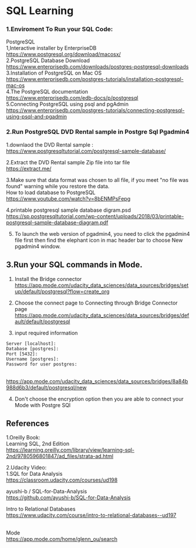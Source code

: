 # SQL Learning
### 1.Enviroment To Run your SQL Code:
PostgreSQL
<br>1,Interactive installer by EnterpriseDB
<br>https://www.postgresql.org/download/macosx/
<br>2.PostgreSQL Database Download
<br>https://www.enterprisedb.com/downloads/postgres-postgresql-downloads
<br>3.Installation of PostgreSQL on Mac OS
<br>https://www.enterprisedb.com/postgres-tutorials/installation-postgresql-mac-os
<br>4.The PostgreSQL documentation
<br>https://www.enterprisedb.com/edb-docs/p/postgresql
<br>5.Connecting PostgreSQL using psql and pgAdmin
<br>https://www.enterprisedb.com/postgres-tutorials/connecting-postgresql-using-psql-and-pgadmin

### 2.Run PostgreSQL DVD Rental sample in Postgre Sql Pgadmin4
1.downlaod the DVD Rental sample :
<br>https://www.postgresqltutorial.com/postgresql-sample-database/

2.Extract the DVD Rental sample  Zip file into tar file
<br>https://extract.me/

3.Make sure that data format was chosen to all file, if you meet "no file was found" warning while you restore the data.
<br>How to load database to PostgreSQL
<br>https://www.youtube.com/watch?v=8bENMPsFepg

4.printable postgresql sample database digram.psd
<br>https://sp.postgresqltutorial.com/wp-content/uploads/2018/03/printable-postgresql-sample-database-diagram.pdf

5. To launch the web version of pgadmin4, you need to click the pgadmin4 file first then find the elephant icon in mac header bar to choose New pgadmin4 window.

## 3.Run your SQL commands in Mode.
1. Install the Bridge connector
<br>https://app.mode.com/udacity_data_sciences/data_sources/bridges/setup/default/postgresql?flow=create_org

2. Choose the connect page to Connecting through Bridge Connector page
<br>https://app.mode.com/udacity_data_sciences/data_sources/bridges/default/default/postgresql
3. input required information
```
Server [localhost]: 
Database [postgres]: 
Port [5432]: 
Username [postgres]: 
Password for user postgres: 
```
<br>https://app.mode.com/udacity_data_sciences/data_sources/bridges/8a84b988d6b3/default/postgresql/new

4. Don't choose the encryption option then you are able to connect your Mode with Postgre SQl

## References
1.Oreilly Book:
<br>Learning SQL, 2nd Edition
<br>https://learning.oreilly.com/library/view/learning-sql-2nd/9780596801847/ad_files/strata-ad.html

2.Udacity Video:
<br>1.SQL for Data Analysis
<br>https://classroom.udacity.com/courses/ud198

ayushi-b / SQL-for-Data-Analysis
<br>https://github.com/ayushi-b/SQL-for-Data-Analysis

Intro to Relational Databases
<br>https://www.udacity.com/course/intro-to-relational-databases--ud197

<br>Mode
<br>https://app.mode.com/home/glenn_ou/search


